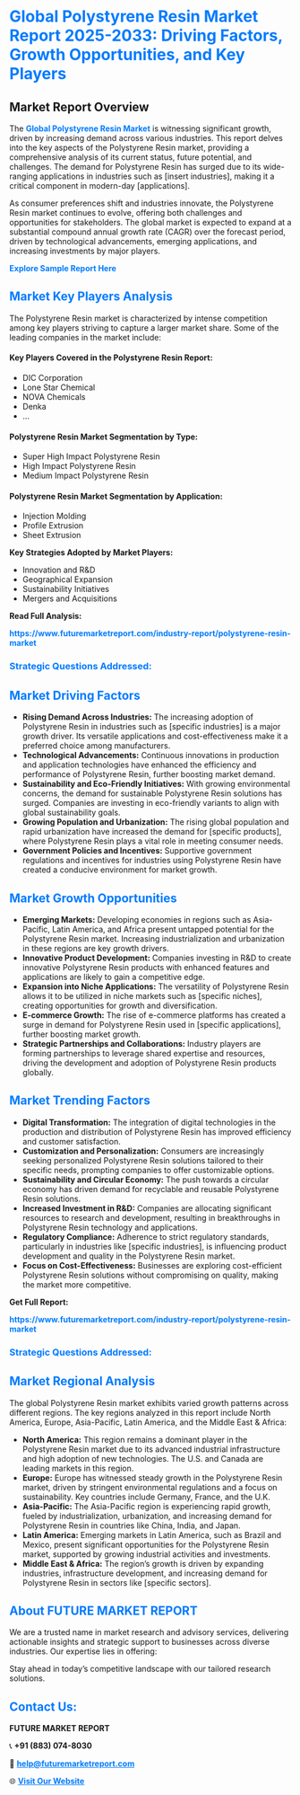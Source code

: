 <h1 style="color: #007BFF;">Global Polystyrene Resin Market Report 2025-2033: Driving Factors, Growth Opportunities, and Key Players</h1>

<section id="overview">
<h2>Market Report Overview</h2>
<p>The <a href="https://www.futuremarketreport.com/industry-report/polystyrene-resin-market" style="color: #007BFF; text-decoration: none;"><strong>Global Polystyrene Resin Market</strong></a> is witnessing significant growth, driven by increasing demand across various industries. This report delves into the key aspects of the Polystyrene Resin market, providing a comprehensive analysis of its current status, future potential, and challenges. The demand for Polystyrene Resin has surged due to its wide-ranging applications in industries such as [insert industries], making it a critical component in modern-day [applications].</p>
<p>As consumer preferences shift and industries innovate, the Polystyrene Resin market continues to evolve, offering both challenges and opportunities for stakeholders. The global market is expected to expand at a substantial compound annual growth rate (CAGR) over the forecast period, driven by technological advancements, emerging applications, and increasing investments by major players.</p>
</section>

<section id="overview">
<p><a href="https://www.futuremarketreport.com/request-sample/reportId=104820" style="color: #007BFF; text-decoration: none;"><strong>Explore Sample Report Here</strong></a></p>
</section>

<section id="key-players">
<h2 style="color: #007BFF;">Market Key Players Analysis</h2>
<p>The Polystyrene Resin market is characterized by intense competition among key players striving to capture a larger market share. Some of the leading companies in the market include:</p>
<h4>Key Players Covered in the Polystyrene Resin Report:</h4>
<ul><li>DIC Corporation</li><li>Lone Star Chemical</li><li>NOVA Chemicals</li><li>Denka</li><li>...</li></ul>
<h4>Polystyrene Resin Market Segmentation by Type:</h4>
<ul><li>Super High Impact Polystyrene Resin</li><li>High Impact Polystyrene Resin</li><li>Medium Impact Polystyrene Resin</li></ul>

<h4>Polystyrene Resin Market Segmentation by Application:</h4>
<ul><li>Injection Molding</li><li>Profile Extrusion</li><li>Sheet Extrusion</li></ul>
<p><strong>Key Strategies Adopted by Market Players:</strong></p>
<ul>
<li>Innovation and R&D</li>
<li>Geographical Expansion</li>
<li>Sustainability Initiatives</li>
<li>Mergers and Acquisitions</li>
</ul>
</section>

<section>
<p><strong>Read Full Analysis: </strong></p><a href="https://www.futuremarketreport.com/industry-report/polystyrene-resin-market" style="color: #007BFF; text-decoration: none;"><strong>https://www.futuremarketreport.com/industry-report/polystyrene-resin-market</strong></a>
<h3 style="color: #007BFF;">Strategic Questions Addressed:</h3>
</section>

<section id="driving-factors">
<h2 style="color: #007BFF;">Market Driving Factors</h2>
<ul>
<li><strong>Rising Demand Across Industries:</strong> The increasing adoption of Polystyrene Resin in industries such as [specific industries] is a major growth driver. Its versatile applications and cost-effectiveness make it a preferred choice among manufacturers.</li>
<li><strong>Technological Advancements:</strong> Continuous innovations in production and application technologies have enhanced the efficiency and performance of Polystyrene Resin, further boosting market demand.</li>
<li><strong>Sustainability and Eco-Friendly Initiatives:</strong> With growing environmental concerns, the demand for sustainable Polystyrene Resin solutions has surged. Companies are investing in eco-friendly variants to align with global sustainability goals.</li>
<li><strong>Growing Population and Urbanization:</strong> The rising global population and rapid urbanization have increased the demand for [specific products], where Polystyrene Resin plays a vital role in meeting consumer needs.</li>
<li><strong>Government Policies and Incentives:</strong> Supportive government regulations and incentives for industries using Polystyrene Resin have created a conducive environment for market growth.</li>
</ul>
</section>

<section id="growth-opportunities">
<h2 style="color: #007BFF;">Market Growth Opportunities</h2>
<ul>
<li><strong>Emerging Markets:</strong> Developing economies in regions such as Asia-Pacific, Latin America, and Africa present untapped potential for the Polystyrene Resin market. Increasing industrialization and urbanization in these regions are key growth drivers.</li>
<li><strong>Innovative Product Development:</strong> Companies investing in R&D to create innovative Polystyrene Resin products with enhanced features and applications are likely to gain a competitive edge.</li>
<li><strong>Expansion into Niche Applications:</strong> The versatility of Polystyrene Resin allows it to be utilized in niche markets such as [specific niches], creating opportunities for growth and diversification.</li>
<li><strong>E-commerce Growth:</strong> The rise of e-commerce platforms has created a surge in demand for Polystyrene Resin used in [specific applications], further boosting market growth.</li>
<li><strong>Strategic Partnerships and Collaborations:</strong> Industry players are forming partnerships to leverage shared expertise and resources, driving the development and adoption of Polystyrene Resin products globally.</li>
</ul>
</section>

<section id="trending-factors">
<h2 style="color: #007BFF;">Market Trending Factors</h2>
<ul>
<li><strong>Digital Transformation:</strong> The integration of digital technologies in the production and distribution of Polystyrene Resin has improved efficiency and customer satisfaction.</li>
<li><strong>Customization and Personalization:</strong> Consumers are increasingly seeking personalized Polystyrene Resin solutions tailored to their specific needs, prompting companies to offer customizable options.</li>
<li><strong>Sustainability and Circular Economy:</strong> The push towards a circular economy has driven demand for recyclable and reusable Polystyrene Resin solutions.</li>
<li><strong>Increased Investment in R&D:</strong> Companies are allocating significant resources to research and development, resulting in breakthroughs in Polystyrene Resin technology and applications.</li>
<li><strong>Regulatory Compliance:</strong> Adherence to strict regulatory standards, particularly in industries like [specific industries], is influencing product development and quality in the Polystyrene Resin market.</li>
<li><strong>Focus on Cost-Effectiveness:</strong> Businesses are exploring cost-efficient Polystyrene Resin solutions without compromising on quality, making the market more competitive.</li>
</ul>
</section>

<section>
<p><strong>Get Full Report: </strong></p><a href="https://www.futuremarketreport.com/industry-report/polystyrene-resin-market" style="color: #007BFF; text-decoration: none;"><strong>https://www.futuremarketreport.com/industry-report/polystyrene-resin-market</strong></a>
<h3 style="color: #007BFF;">Strategic Questions Addressed:</h3>
</section>


<section id="regional-analysis">
<h2 style="color: #007BFF;">Market Regional Analysis</h2>
<p>The global Polystyrene Resin market exhibits varied growth patterns across different regions. The key regions analyzed in this report include North America, Europe, Asia-Pacific, Latin America, and the Middle East & Africa:</p>
<ul>
<li><strong>North America:</strong> This region remains a dominant player in the Polystyrene Resin market due to its advanced industrial infrastructure and high adoption of new technologies. The U.S. and Canada are leading markets in this region.</li>
<li><strong>Europe:</strong> Europe has witnessed steady growth in the Polystyrene Resin market, driven by stringent environmental regulations and a focus on sustainability. Key countries include Germany, France, and the U.K.</li>
<li><strong>Asia-Pacific:</strong> The Asia-Pacific region is experiencing rapid growth, fueled by industrialization, urbanization, and increasing demand for Polystyrene Resin in countries like China, India, and Japan.</li>
<li><strong>Latin America:</strong> Emerging markets in Latin America, such as Brazil and Mexico, present significant opportunities for the Polystyrene Resin market, supported by growing industrial activities and investments.</li>
<li><strong>Middle East & Africa:</strong> The region’s growth is driven by expanding industries, infrastructure development, and increasing demand for Polystyrene Resin in sectors like [specific sectors].</li>
</ul>
</section>

<footer>
<h2 style="color: #007BFF;">About FUTURE MARKET REPORT</h2>
<p>We are a trusted name in market research and advisory services, delivering actionable insights and strategic support to businesses across diverse industries. Our expertise lies in offering:</p>

<p>Stay ahead in today’s competitive landscape with our tailored research solutions.</p>

<h2 style="color: #007BFF;">Contact Us:</h2>
<p><strong>FUTURE MARKET REPORT</strong></p>
<p>📞 <strong>+91 (883) 074-8030</strong></p>
<p>📧 <strong><a href="mailto:help@futuremarketreport.com" style="color: #007BFF;">help@futuremarketreport.com</a></strong></p>
<p>🌐 <strong><a href="https://www.futuremarketreport.com/" style="color: #007BFF;">Visit Our Website</a></strong></p>
</footer>